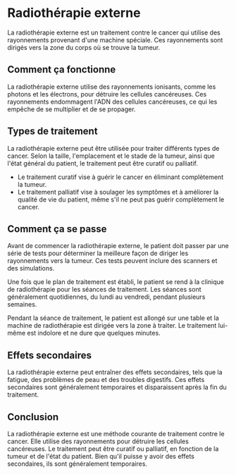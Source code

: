 # Radiothérapie externe

La radiothérapie externe est un traitement contre le cancer qui utilise des rayonnements provenant d'une machine spéciale. Ces rayonnements sont dirigés vers la zone du corps où se trouve la tumeur. 

## Comment ça fonctionne

La radiothérapie externe utilise des rayonnements ionisants, comme les photons et les électrons, pour détruire les cellules cancéreuses. Ces rayonnements endommagent l'ADN des cellules cancéreuses, ce qui les empêche de se multiplier et de se propager.

## Types de traitement

La radiothérapie externe peut être utilisée pour traiter différents types de cancer. Selon la taille, l'emplacement et le stade de la tumeur, ainsi que l'état général du patient, le traitement peut être curatif ou palliatif.

- Le traitement curatif vise à guérir le cancer en éliminant complètement la tumeur.
- Le traitement palliatif vise à soulager les symptômes et à améliorer la qualité de vie du patient, même s'il ne peut pas guérir complètement le cancer.

## Comment ça se passe

Avant de commencer la radiothérapie externe, le patient doit passer par une série de tests pour déterminer la meilleure façon de diriger les rayonnements vers la tumeur. Ces tests peuvent inclure des scanners et des simulations.

Une fois que le plan de traitement est établi, le patient se rend à la clinique de radiothérapie pour les séances de traitement. Les séances sont généralement quotidiennes, du lundi au vendredi, pendant plusieurs semaines.

Pendant la séance de traitement, le patient est allongé sur une table et la machine de radiothérapie est dirigée vers la zone à traiter. Le traitement lui-même est indolore et ne dure que quelques minutes.

## Effets secondaires

La radiothérapie externe peut entraîner des effets secondaires, tels que la fatigue, des problèmes de peau et des troubles digestifs. Ces effets secondaires sont généralement temporaires et disparaissent après la fin du traitement.

## Conclusion

La radiothérapie externe est une méthode courante de traitement contre le cancer. Elle utilise des rayonnements pour détruire les cellules cancéreuses. Le traitement peut être curatif ou palliatif, en fonction de la tumeur et de l'état du patient. Bien qu'il puisse y avoir des effets secondaires, ils sont généralement temporaires.
